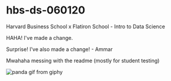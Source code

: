 # hbs-ds-060120
Harvard Business School x Flatiron School - Intro to Data Science

HAHA! I've made a change.

Surprise! I've also made a change! - Ammar

Mwahaha messing with the readme (mostly for student testing)

![panda gif from giphy](https://media.giphy.com/media/z6xE1olZ5YP4I/giphy.gif)
